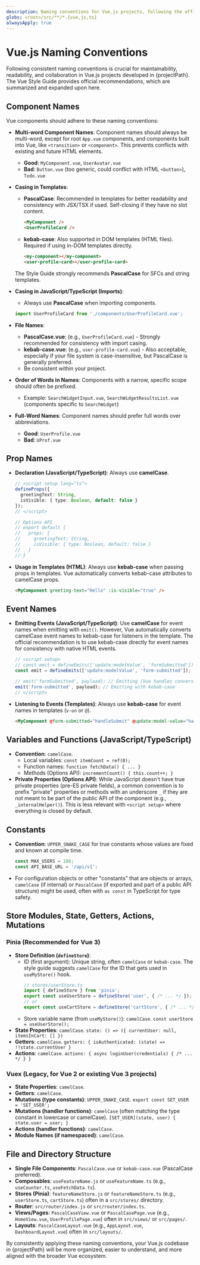 ```yaml
---
description: Naming conventions for Vue.js projects, following the official Vue Style Guide for components, props, events, and state management.
globs: <root>/src/**/*.{vue,js,ts}
alwaysApply: true
---
```


# Vue.js Naming Conventions

Following consistent naming conventions is crucial for maintainability, readability, and collaboration in Vue.js projects developed in {projectPath}. The Vue Style Guide provides official recommendations, which are summarized and expanded upon here.

## Component Names

Vue components should adhere to these naming conventions:

-   **Multi-word Component Names**: Component names should always be multi-word, except for root `App.vue` components, and components built into Vue, like `<transition>` or `<component>`. This prevents conflicts with existing and future HTML elements.
    -   **Good**: `MyComponent.vue`, `UserAvatar.vue`
    -   **Bad**: `Button.vue` (too generic, could conflict with HTML `<button>`), `Todo.vue`

-   **Casing in Templates**:
    -   **PascalCase**: Recommended in templates for better readability and consistency with JSX/TSX if used. Self-closing if they have no slot content.
        ```html
        <MyComponent />
        <UserProfileCard />
        ```
    -   **kebab-case**: Also supported in DOM templates (HTML files). Required if using in-DOM templates directly.
        ```html
        <my-component></my-component>
        <user-profile-card></user-profile-card>
        ```
    The Style Guide strongly recommends **PascalCase** for SFCs and string templates.

-   **Casing in JavaScript/TypeScript (Imports)**:
    -   Always use **PascalCase** when importing components.
    ```javascript
    import UserProfileCard from './components/UserProfileCard.vue';
    ```

-   **File Names**:
    -   **PascalCase.vue**: (e.g., `UserProfileCard.vue`) - Strongly recommended for consistency with import casing.
    -   **kebab-case.vue**: (e.g., `user-profile-card.vue`) - Also acceptable, especially if your file system is case-insensitive, but PascalCase is generally preferred.
    -   Be consistent within your project.

-   **Order of Words in Names**: Components with a narrow, specific scope should often be prefixed.
    -   Example: `SearchWidgetInput.vue`, `SearchWidgetResultsList.vue` (components specific to `SearchWidget`)

-   **Full-Word Names**: Component names should prefer full words over abbreviations.
    -   **Good**: `UserProfile.vue`
    -   **Bad**: `UProf.vue`

## Prop Names

-   **Declaration (JavaScript/TypeScript)**: Always use **camelCase**.
    ```typescript
    // <script setup lang="ts">
    defineProps({
      greetingText: String,
      isVisible: { type: Boolean, default: false }
    });
    // </script>

    // Options API
    // export default {
    //   props: {
    //     greetingText: String,
    //     isVisible: { type: Boolean, default: false }
    //   }
    // }
    ```

-   **Usage in Templates (HTML)**: Always use **kebab-case** when passing props in templates. Vue automatically converts kebab-case attributes to camelCase props.
    ```html
    <MyComponent greeting-text="Hello" :is-visible="true" />
    ```

## Event Names

-   **Emitting Events (JavaScript/TypeScript)**: Use **camelCase** for event names when emitting with `emit()`. However, Vue automatically converts camelCase event names to kebab-case for listeners in the template. The official recommendation is to use kebab-case directly for event names for consistency with native HTML events.
    ```typescript
    // <script setup>
    // const emit = defineEmits(['update:modelValue', 'formSubmitted']); // Kebab-case for listeners
    const emit = defineEmits(['update:modelValue', 'form-submitted']); // Preferred: directly use kebab-case

    // emit('formSubmitted', payload); // Emitting (Vue handles conversion if needed)
    emit('form-submitted', payload); // Emitting with kebab-case
    // </script>
    ```

-   **Listening to Events (Templates)**: Always use **kebab-case** for event names in templates (`v-on` or `@`).
    ```html
    <MyComponent @form-submitted="handleSubmit" @update:model-value="handleInput" />
    ```

## Variables and Functions (JavaScript/TypeScript)

-   **Convention**: `camelCase`.
    -   Local variables: `const itemCount = ref(0);`
    -   Function names: `function fetchData() { ... }`
    -   Methods (Options API): `incrementCount() { this.count++; }`
-   **Private Properties (Options API)**: While JavaScript doesn't have true private properties (pre-ES private fields), a common convention is to prefix "private" properties or methods with an underscore `_` if they are not meant to be part of the public API of the component (e.g., `_internalHelper()`). This is less relevant with `<script setup>` where everything is closed by default.

## Constants

-   **Convention**: `UPPER_SNAKE_CASE` for true constants whose values are fixed and known at compile time.
    ```javascript
    const MAX_USERS = 100;
    const API_BASE_URL = '/api/v1';
    ```
-   For configuration objects or other "constants" that are objects or arrays, `camelCase` (if internal) or `PascalCase` (if exported and part of a public API structure) might be used, often with `as const` in TypeScript for type safety.

## Store Modules, State, Getters, Actions, Mutations

### Pinia (Recommended for Vue 3)
-   **Store Definition (`defineStore`)**:
    -   ID (first argument): Unique string, often `camelCase` or `kebab-case`. The style guide suggests `camelCase` for the ID that gets used in `useMyStore()` hook.
        ```typescript
        // stores/userStore.ts
        import { defineStore } from 'pinia';
        export const useUserStore = defineStore('user', { /* ... */ }); // ID 'user'
        // or
        export const useCartStore = defineStore('cartStore', { /* ... */ }); // ID 'cartStore'
        ```
    -   Store variable name (from `useMyStore()`): `camelCase`.
        `const userStore = useUserStore();`
-   **State Properties**: `camelCase`.
    `state: () => ({ currentUser: null, itemsInCart: [] })`
-   **Getters**: `camelCase`.
    `getters: { isAuthenticated: (state) => !!state.currentUser }`
-   **Actions**: `camelCase`.
    `actions: { async loginUser(credentials) { /* ... */ } }`

### Vuex (Legacy, for Vue 2 or existing Vue 3 projects)
-   **State Properties**: `camelCase`.
-   **Getters**: `camelCase`.
-   **Mutations (type constants)**: `UPPER_SNAKE_CASE`.
    `export const SET_USER = 'SET_USER';`
-   **Mutations (handler functions)**: `camelCase` (often matching the type constant in lowercase or camelCase).
    `[SET_USER](state, user) { state.user = user; }`
-   **Actions (handler functions)**: `camelCase`.
-   **Module Names (if namespaced)**: `camelCase`.

## File and Directory Structure

-   **Single File Components**: `PascalCase.vue` or `kebab-case.vue` (PascalCase preferred).
-   **Composables**: `useFeatureName.js` or `useFeatureName.ts` (e.g., `useCounter.ts`, `useFetchData.ts`).
-   **Stores (Pinia)**: `featureNameStore.js` or `featureNameStore.ts` (e.g., `userStore.ts`, `cartStore.ts`) often in a `src/stores/` directory.
-   **Router**: `src/router/index.js` or `src/router/index.ts`.
-   **Views/Pages**: `PascalCaseView.vue` or `PascalCasePage.vue` (e.g., `HomeView.vue`, `UserProfilePage.vue`) often in `src/views/` or `src/pages/`.
-   **Layouts**: `PascalCaseLayout.vue` (e.g., `AppLayout.vue`, `DashboardLayout.vue`) often in `src/layouts/`.

By consistently applying these naming conventions, your Vue.js codebase in {projectPath} will be more organized, easier to understand, and more aligned with the broader Vue ecosystem.
```
